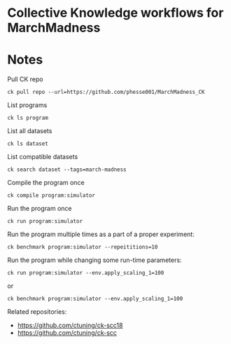 # Collective Knowledge workflows for MarchMadness




# Notes

Pull CK repo

```
ck pull repo --url=https://github.com/phesse001/MarchMadness_CK
```

List programs

```
ck ls program
```

List all datasets
```
ck ls dataset
```

List compatible datasets
```
ck search dataset --tags=march-madness
```

Compile the program once

```
ck compile program:simulator
```

Run the program once
```
ck run program:simulator
```

Run the program multiple times as a part of a proper experiment:
```
ck benchmark program:simulator --repeititions=10
```

Run the program while changing some run-time parameters:
```
ck run program:simulator --env.apply_scaling_1=100
```
 or
```
ck benchmark program:simulator --env.apply_scaling_1=100
```



Related repositories:
* https://github.com/ctuning/ck-scc18
* https://github.com/ctuning/ck-scc
